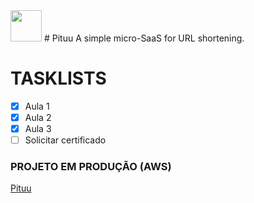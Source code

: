 <img src=”/frontend/src/assets/icone.png” height="50" width="50" />
# Pituu
A simple micro-SaaS for URL shortening.

# TASKLISTS
- [x] Aula 1
- [x] Aula 2
- [x] Aula 3
- [ ] Solicitar certificado

### PROJETO EM PRODUÇÃO (AWS)
[Pituu](http://www.pituu.tk/)
